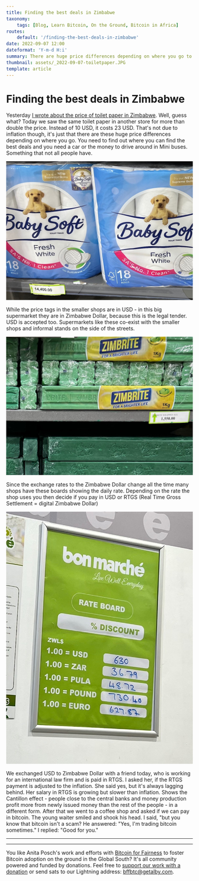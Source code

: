 ```yaml
---
title: Finding the best deals in Zimbabwe
taxonomy:
    tags: [Blog, Learn Bitcoin, On the Ground, Bitcoin in Africa]
routes:
    default: '/finding-the-best-deals-in-zimbabwe'
date: 2022-09-07 12:00
dateformat: 'Y-m-d H:i'
summary: There are huge price differences depending on where you go to purchase your daily goods.
thumbnail: assets/_2022-09-07-toiletpaper.JPG
template: article
---
```



# Finding the best deals in Zimbabwe

Yesterday [I wrote about the price of toilet paper in Zimbabwe](shopping-with-two-currencies-in-zimbabwe). Well, guess what? Today we saw the same toilet paper in another store for more than double the price. Instead of 10 USD, it costs 23 USD. That's not due to inflation though, it's just that there are these huge price differences depending on where you go. You need to find out where you can find the best deals and you need a car or the money to drive around in Mini buses. Something that not all people have. 

![](assets/_2022-09-07-toiletpaper.jpg)

While the price tags in the smaller shops are in USD - in this big supermarket they are in Zimbabwe Dollar, because this is the legal tender. USD is accepted too. Supermarkets like these co-exist with the smaller shops and informal stands on the side of the streets.

![](assets/_2022-09-07-zimbrite.jpg)

Since the exchange rates to the Zimbabwe Dollar change all the time many shops have these boards showing the daily rate. Depending on the rate the shop uses you then decide if you pay in USD or RTGS (Real Time Gross Settlement = digital Zimbabwe Dollar)

![](assets/_2022-09-07-board.jpg)

We exchanged USD to Zimbabwe Dollar with a friend today, who is working for an international law firm and is paid in RTGS. I asked her, if the RTGS payment is adjusted to the inflation. She said yes, but it's always lagging behind. Her salary in RTGS is growing but slower than inflation. Shows the Cantillon effect - people close to the central banks and money production profit more from newly issued money than the rest of the people - in a different form. After that we went to a coffee shop and asked if we can pay in bitcoin. The young waiter smiled and shook his head. I said, "but you know that bitcoin isn't a scam? He answered: "Yes, I'm trading bitcoin sometimes." I replied: "Good for you."

---

---

You like Anita Posch's work and efforts with [Bitcoin for Fairness](https://bffbtc.org) to foster Bitcoin adoption on the ground in the Global South? It's all community powered and funded by donations. Feel free to [support our work with a donation](https://anita.link/donate) or send sats to our Lightning address: bffbtc@getalby.com.